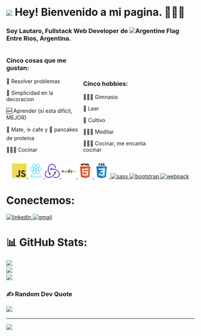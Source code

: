 <h1><img src="https://emojis.slackmojis.com/emojis/images/1531849430/4246/blob-sunglasses.gif?1531849430" width="30"/> Hey! Bienvenido a mi pagina. 👨🏽‍💻</h1>
<h3>Soy Lautaro, Fullstack Web Developer de <img src='https://cdn-icons-png.flaticon.com/512/3909/3909430.png' alt='Argentine Flag' width='16px'/> Entre Rios, Argentina.</h3>

            
  <div style="width:40%; display:inline-block">
    <h3>Cinco cosas que me gustan:</h3>
    <p>🧠 Resolver problemas</p>
    <p>🤍 Simplicidad en la decoracion</p>
    <p>🆕 Aprender (si esta dificil, MEJOR)</p>
    <p>🧉 Mate, ☕ cafe y 🍳 pancakes de proteina</p>
    <p>👨🏽‍🍳 Cocinar</p>
  </div>

  <div style="width:40%; display:inline-block">
    <h3>Cinco hobbies:</h3>
    <p>🏋🏽‍♀️ Gimnasio</p>
    <p>📖 Leer</p>
    <p>🌱 Cultivo</p>
    <p>🧘🏽‍♂️ Meditar</p>
    <p>👨🏽‍🍳 Cocinar, me encanta cocinar</p>
  </div>



<p align="center"> 
  <a href="https://developer.mozilla.org/en-US/docs/Web/JavaScript" target="_blank" rel="noreferrer">
    <img src="https://raw.githubusercontent.com/devicons/devicon/master/icons/javascript/javascript-original.svg" alt="javascript" width="40" height="40"/> 
  </a> 

  <a href="https://reactjs.org/" target="_blank" rel="noreferrer">
    <img src="https://raw.githubusercontent.com/devicons/devicon/master/icons/react/react-original-wordmark.svg" alt="react" width="40" height="40"/> 
  </a>

  <a href="https://redux.js.org" target="_blank" rel="noreferrer">
    <img src="https://raw.githubusercontent.com/devicons/devicon/master/icons/redux/redux-original.svg" alt="redux" width="40" height="40"/> 
  </a>

  <a href="https://nodejs.org" target="_blank" rel="noreferrer">
    <img src="https://raw.githubusercontent.com/devicons/devicon/master/icons/nodejs/nodejs-original-wordmark.svg" alt="nodejs" width="40" height="40"/> 
  </a>

  <a href="https://www.w3.org/html/" target="_blank" rel="noreferrer"> 
    <img src="https://raw.githubusercontent.com/devicons/devicon/master/icons/html5/html5-original-wordmark.svg" alt="html5" width="40" height="40"/> 
  </a>

  <a href="https://www.w3schools.com/css/" target="_blank" rel="noreferrer"> 
    <img src="https://raw.githubusercontent.com/devicons/devicon/master/icons/css3/css3-original-wordmark.svg" alt="css3" width="40" height="40"/> 
  </a>

  <a href="https://sass-lang.com/" target="_blank" rel="noreferrer">
    <img src="https://cdn.jsdelivr.net/gh/devicons/devicon/icons/sass/sass-original.svg" 
    alt="sass" width="40" height="40"/>          
  </a>

  <a href="https://getbootstrap.com/" target="_blank" rel="noreferrer">
    <img src="https://cdn.jsdelivr.net/gh/devicons/devicon/icons/bootstrap/bootstrap-original.svg" 
    alt="bootstrap" width="40" height="40"/>         
  </a>

  <a href="https://webpack.js.org/" target="_blank" rel="noreferrer">
    <img src="https://cdn.jsdelivr.net/gh/devicons/devicon/icons/webpack/webpack-original.svg" 
    alt="webpack" width="40" height="40"/>          
  </a>
  
</p>

# Conectemos: 
<a href="https://www.linkedin.com/in/lautaro-cometti/" target="_blank" rel="noreferrer">
  <img src="https://cdn.jsdelivr.net/gh/devicons/devicon/icons/linkedin/linkedin-original.svg" 
  alt="linkedin" width="40" height="40" />
</a>
  
<a href="mailto:lautic003@gmail.com?subject=business&body=Hola%20Lautaro,%20te%20contacto%20porque..." target="_blank" rel="noreferrer">
  <img src="https://cdn-icons-png.flaticon.com/512/5968/5968534.png"
  alt="gmail" width="40" height="40" />
</a>

# 📊 GitHub Stats:
![](https://github-readme-stats.vercel.app/api?username=lauticometti&theme=midnight-purple&hide_border=false&include_all_commits=false&count_private=false)<br/>
![](https://github-readme-streak-stats.herokuapp.com/?user=lauticometti&theme=midnight-purple&hide_border=false)<br/>
![](https://github-readme-stats.vercel.app/api/top-langs/?username=lauticometti&theme=midnight-purple&hide_border=false&include_all_commits=false&count_private=false&layout=compact)

### ✍️ Random Dev Quote
![](https://quotes-github-readme.vercel.app/api?type=horizontal&theme=dark)

---
[![](https://visitcount.itsvg.in/api?id=lauticometti&icon=7&color=6)](https://visitcount.itsvg.in)

<!-- Proudly created with GPRM ( https://gprm.itsvg.in ) -->
